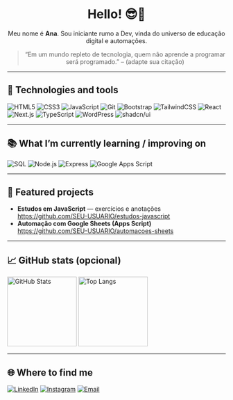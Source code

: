 <!-- Banner de boas-vindas -->
<div align="center">
  <h1>Hello! 😎👋</h1>
  <p>Meu nome é <b>Ana</b>. Sou iniciante rumo a Dev, vinda do universo de educação digital e automações.</p>
  <blockquote>
  “Em um mundo repleto de tecnologia, quem não aprende a programar será programado.” – (adapte sua citação)
  </blockquote>
</div>

---

## 🧰 Technologies and tools
<!-- Use apenas o que você conhece/está aprendendo -->
<!-- Cada badge vem do shields.io; troque o texto depois de 'badge/' e o 'logo=' para outras techs -->
![HTML5](https://img.shields.io/badge/HTML5-E34F26?style=for-the-badge&logo=html5&logoColor=white)
![CSS3](https://img.shields.io/badge/CSS3-1572B6?style=for-the-badge&logo=css3&logoColor=white)
![JavaScript](https://img.shields.io/badge/JavaScript-F7DF1E?style=for-the-badge&logo=javascript&logoColor=000)
![Git](https://img.shields.io/badge/Git-F05033?style=for-the-badge&logo=git&logoColor=white)
![Bootstrap](https://img.shields.io/badge/Bootstrap-7952B3?style=for-the-badge&logo=bootstrap&logoColor=white)
![TailwindCSS](https://img.shields.io/badge/Tailwind_CSS-06B6D4?style=for-the-badge&logo=tailwindcss&logoColor=white)
![React](https://img.shields.io/badge/React-20232A?style=for-the-badge&logo=react&logoColor=61DAFB)
![Next.js](https://img.shields.io/badge/Next.js-000000?style=for-the-badge&logo=nextdotjs&logoColor=white)
![TypeScript](https://img.shields.io/badge/TypeScript-3178C6?style=for-the-badge&logo=typescript&logoColor=white)
![WordPress](https://img.shields.io/badge/WordPress-21759B?style=for-the-badge&logo=wordpress&logoColor=white)
![shadcn/ui](https://img.shields.io/badge/shadcn%2Fui-000000?style=for-the-badge&logo=vercel&logoColor=white)

---

## 📚 What I’m currently learning / improving on
![SQL](https://img.shields.io/badge/SQL-003B57?style=for-the-badge&logo=postgresql&logoColor=white)
![Node.js](https://img.shields.io/badge/Node.js-339933?style=for-the-badge&logo=nodedotjs&logoColor=white)
![Express](https://img.shields.io/badge/Express-000000?style=for-the-badge&logo=express&logoColor=white)
![Google Apps Script](https://img.shields.io/badge/Apps%20Script-4285F4?style=for-the-badge&logo=google&logoColor=white)

---

## 🧩 Featured projects
- **Estudos em JavaScript** — exercícios e anotações  
  https://github.com/SEU-USUARIO/estudos-javascript
- **Automação com Google Sheets (Apps Script)**  
  https://github.com/SEU-USUARIO/automacoes-sheets

---

## 📈 GitHub stats (opcional)
<!-- Troque SEU-USUARIO pelo seu @ -->
<div align="left">
  <img alt="GitHub Stats" height="160" src="https://github-readme-stats.vercel.app/api?username=SEU-USUARIO&show_icons=true&theme=dracula&hide_border=true" />
  <img alt="Top Langs" height="160" src="https://github-readme-stats.vercel.app/api/top-langs/?username=SEU-USUARIO&layout=compact&theme=dracula&hide_border=true" />
</div>

---

## 🌐 Where to find me
[![LinkedIn](https://img.shields.io/badge/LinkedIn-0A66C2?style=for-the-badge&logo=linkedin&logoColor=white)](https://linkedin.com/in/SEU-LINK)
[![Instagram](https://img.shields.io/badge/Instagram-E4405F?style=for-the-badge&logo=instagram&logoColor=white)](https://instagram.com/SEU-USUARIO)
[![Email](https://img.shields.io/badge/Email-181717?style=for-the-badge&logo=gmail&logoColor=white)](mailto:seuemail@email.com)
